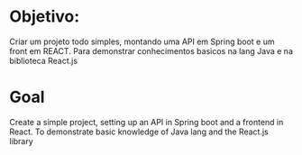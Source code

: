 # Objetivo:

Criar um projeto todo simples, montando uma API em Spring boot e um front em REACT.
Para demonstrar conhecimentos basicos na lang Java e na biblioteca React.js

# Goal 

Create a simple project, setting up an API in Spring boot and a frontend in React.
To demonstrate basic knowledge of Java lang and the React.js library


